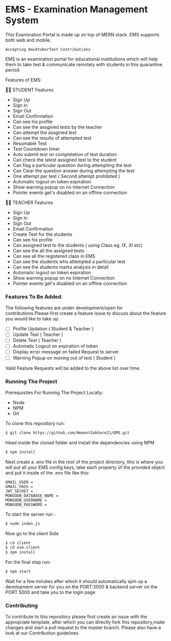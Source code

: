 
# EMS - Examination Management System

This Examination Portal is made up on top of MERN stack. EMS supports both web and mobile.

`Accepting Hacktoberfest Contributions`

EMS is an examination portal for educational insititutions which will help them to take test & communicate remotely with students in this quarantine period.

Features of EMS:

 👨‍🎓 STUDENT Features

- Sign Up
- Sign In
- Sign Out
- Email Confirmation
- Can see his profile
- Can see the assgined tests by the teacher
- Can attempt the assgined test
- Can see the results of attempted test
- Resumable Test
- Test Countdown timer
- Auto submit test on completetion of test duration
- Can check the latest assigned test to the student
- Can flag a particular question during attempting the test
- Can Clear the question answer during attempting the test
- One attempt per test ( Second attempt prohibited )
- Automatic logout on token expiration
- Show warning popup on no Internet Connection
- Pointer events get's disabled on an offline connection



👨‍🏫 TEACHER Features

- Sign Up
- Sign In
- Sign Out
- Email Confirmation
- Create Test for the students
- Can see his profile
- Can assigned test to the students ( using Class eg. IX, XI etc)
- Can see the all the assigned tests
- Can see all the registered class in EMS
- Can see the students who attempted a particular test
- Can see the students marks analysis in detail
- Automatic logout on token expiration
- Show warning popup on no Internet Connection
- Pointer events get's disabled on an offline connection

### Features To Be Added

The following features are under development/open for contributions.Please first
create a feature issue to discuss about the feature you would like to take up.

- [ ] Profile Updation ( Student & Teacher )
- [ ] Update Test ( Teacher )
- [ ] Delete Test ( Teacher )
- [ ] Automatic Logout on expiration of token
- [ ] Display error message on failed Request to server
- [ ] Warning Popup on moving out of test ( Student )

Valid Feature Requests will be added to the above list over time.

### Running The Project

Prerequisites For Running The Project Locally:

- Node
- NPM
- Git


To clone this repository run:

```sh
$ git clone https://github.com/HemantSakhare21/EMS.git
```

Head inside the cloned folder and install the dependencies using NPM

```sh
$ npm install
```

Next create a .env file in the root of the project directory, this is where you
will put all your EMS config keys, take each
property of the provided object and put it inside of the .env file like this:

```
GMAIL_USER = 
GMAIL_PASS = 
JWT_SECRET = 
MONGODB_DATABASE_NAME = 
MONGODB_USERNAME = 
MONGODB_PASSWORD = 
```


To start the server run :

```sh
$ node index.js
```
Now go to the client Side

```sh
$ cd client
$ cd esm-client
$ npm install
```

For the final step run:

```sh
$ npm start
```

Wait for a few minutes after which it should automatically spin up a development
server for you on the PORT:3000 & backend server on the PORT 5000 and take you to the login page

### Contributing

To contribute to this repository please first create an issue with the
appropriate template, after which you can directly fork this repository,make
changes and start a pull request to the master branch. Please also have a look
at our Contribution guidelines







